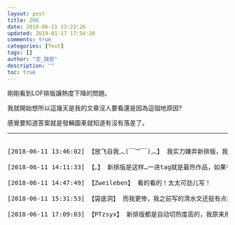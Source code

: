 ```yaml
---
layout: post
title: 208
date: 2018-06-11 13:23:26
updated: 2019-01-17 17:54:28
comments: true
categories: [Text]
tags: []
author: "恋_独哲"
description: ""
toc: true
---
```


<p>剛剛看到LOF排版讓熱度下降的問題。</p> 
<p>我就開始想所以這幾天是我的文章沒人要看還是因為這個地原因?</p> 
<p>感覺要知道答案就是發輛圖車就知道有沒有落差了。</p>

---

<pre>

[2018-06-11 13:46:02] 【放飞自我︿(￣︶￣)︿】 我实力嫌弃新排版，我觉得很有可能是因为它自动跳最热那边了，我好几次没注意还觉得奇怪怎么没有新的😂😂😂

[2018-06-11 14:11:33] 【。】 新排版是这样…一进tag就是最热作品，如果有图眼前还一片迷幻根本看不到哪个是哪个

[2018-06-11 14:47:49] 【Zweileben】 看的看的！太太可劲儿写！

[2018-06-11 15:31:53] 【袋底洞】 而我更惨，我之前写的清水文还挺有点热度的，最近炖了篇肉，顿时就没人理了！写肉反而没人理睬，这肉得是炖得多难吃啊😂我深受打击

[2018-06-11 17:09:03] 【PTzsyx】 新排版都是自动切热度高的，我原来用的旧版lof也不能用了只能用新版...所以我只好进关注界面一个一个点

</pre>